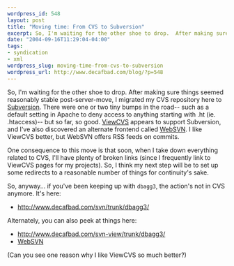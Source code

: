 ```yaml
--- 
wordpress_id: 548
layout: post
title: "Moving time: From CVS to Subversion"
excerpt: So, I'm waiting for the other shoe to drop.  After making sure things seemed reasonably stable post-server-move, I migrated my CVS repository here to Subversion.
date: "2004-09-16T11:29:04-04:00"
tags: 
- syndication
- xml
wordpress_slug: moving-time-from-cvs-to-subversion
wordpress_url: http://www.decafbad.com/blog/?p=548
---
```

So, I'm waiting for the other shoe to drop.  After making sure things seemed reasonably stable post-server-move, I migrated my CVS repository here to [Subversion][subversion].  There were one or two tiny bumps in the road-- such as a default setting in Apache to deny access to anything starting with .ht (ie. .htaccess)-- but so far, so good.  [ViewCVS][viewcvs] appears to support Subversion, and I've also discovered an alternate frontend called [WebSVN][websvn].  I like ViewCVS better, but WebSVN offers RSS feeds on commits.

One consequence to this move is that soon, when I take down everything related to CVS, I'll have plenty of broken links (since I frequently link to ViewCVS pages for my projects).  So, I think my next step will be to set up some redirects to a reasonable number of things for continuity's sake.

So, anyway... if you've been keeping up with `dbagg3`, the action's not in CVS anymore.  It's here:

* <http://www.decafbad.com/svn/trunk/dbagg3/>

Alternately, you can also peek at things here:

* <http://www.decafbad.com/svn-view/trunk/dbagg3/>
* [WebSVN](http://www.decafbad.com/websvn/listing.php?repname=0xDECAFBAD%20projects&#38;path=%2Ftrunk%2Fdbagg3%2F&#38;rev=0&#38;sc=0)

(Can you see one reason why I like ViewCVS so much better?)

[viewcvs]: http://viewcvs.sourceforge.net/
[subversion]: http://subversion.tigris.org/
[websvn]: http://websvn.tigris.org/
